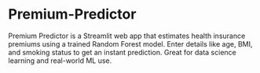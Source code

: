 # Premium-Predictor
Premium Predictor is a Streamlit web app that estimates health insurance premiums using a trained Random Forest model. Enter details like age, BMI, and smoking status to get an instant prediction. Great for data science learning and real-world ML use.
